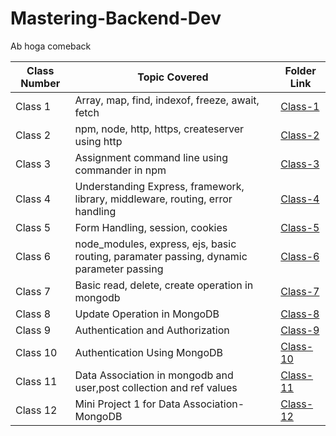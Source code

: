 # Mastering-Backend-Dev

Ab hoga comeback

| Class Number | Topic Covered | Folder Link |
|--------------|---------------|-------------|
| Class 1| Array, map, find, indexof, freeze, await, fetch|[Class-1](https://github.com/pankajsingh016/Mastering-Backend-Dev/tree/main/class_1)|
| Class 2| npm, node, http, https, createserver using http|[Class-2](https://github.com/pankajsingh016/Mastering-Backend-Dev/tree/main/class_2_Http_and_https)|
| Class 3| Assignment command line using commander in npm |[Class-3](https://github.com/pankajsingh016/Mastering-Backend-Dev/tree/main/class_3_NPM_Understanding )|
| Class 4| Understanding Express, framework, library, middleware, routing, error handling|[Class-4]( https://github.com/pankajsingh016/Mastering-Backend-Dev/tree/main/class_4_Understanding_Express )|
| Class 5| Form Handling, session, cookies|[Class-5]( https://github.com/pankajsingh016/Mastering-Backend-Dev/tree/main/class_5_Form_handling_and_more )|
| Class 6| node_modules, express, ejs, basic routing, paramater passing, dynamic parameter passing|[Class-6](https://github.com/pankajsingh016/Mastering-Backend-Dev/tree/main/class_6_rev_plus_prev)|
| Class 7| Basic read, delete, create operation in mongodb |[Class-7](https://github.com/pankajsingh016/Mastering-Backend-Dev/tree/main/class_7_mongodb)|
| Class 8| Update Operation in MongoDB|[Class-8](https://github.com/pankajsingh016/Mastering-Backend-Dev/tree/main/class_8_mongodb_crud)|
| Class 9| Authentication and Authorization | [Class-9](https://github.com/pankajsingh016/Mastering-Backend-Dev/tree/main/class_9_Authentication_And_Authorization)|
| Class 10| Authentication Using MongoDB | [Class-10](https://github.com/pankajsingh016/Mastering-Backend-Dev/tree/main/class_10_auth_using_mongodb)|
| Class 11| Data Association in mongodb and user,post collection and ref values| [Class-11](https://github.com/pankajsingh016/Mastering-Backend-Dev/tree/main/class_11_MongoDB_Associations)|
| Class 12| Mini Project 1 for Data Association-MongoDB|[Class-12](https://github.com/pankajsingh016/Mastering-Backend-Dev/tree/main/class_12_MiniProject_Data_Association)|